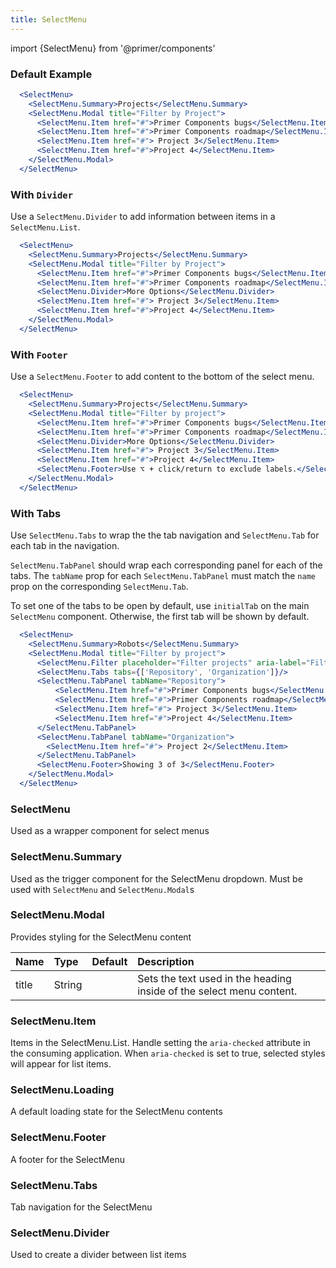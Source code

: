 ```yaml
---
title: SelectMenu
---
```

import {SelectMenu} from '@primer/components'

### Default Example
```jsx live
  <SelectMenu>
    <SelectMenu.Summary>Projects</SelectMenu.Summary>
    <SelectMenu.Modal title="Filter by Project">
      <SelectMenu.Item href="#">Primer Components bugs</SelectMenu.Item>
      <SelectMenu.Item href="#">Primer Components roadmap</SelectMenu.Item>
      <SelectMenu.Item href="#"> Project 3</SelectMenu.Item>
      <SelectMenu.Item href="#">Project 4</SelectMenu.Item>
    </SelectMenu.Modal>
  </SelectMenu>
```

### With `Divider`
Use a `SelectMenu.Divider` to add information between items in a `SelectMenu.List`.

```jsx live
  <SelectMenu>
    <SelectMenu.Summary>Projects</SelectMenu.Summary>
    <SelectMenu.Modal title="Filter by Project">
      <SelectMenu.Item href="#">Primer Components bugs</SelectMenu.Item>
      <SelectMenu.Item href="#">Primer Components roadmap</SelectMenu.Item>
      <SelectMenu.Divider>More Options</SelectMenu.Divider>
      <SelectMenu.Item href="#"> Project 3</SelectMenu.Item>
      <SelectMenu.Item href="#">Project 4</SelectMenu.Item>
    </SelectMenu.Modal>
  </SelectMenu>
```

### With `Footer`

Use a `SelectMenu.Footer` to add content to the bottom of the select menu.

```jsx live
  <SelectMenu>
    <SelectMenu.Summary>Projects</SelectMenu.Summary>
    <SelectMenu.Modal title="Filter by project">
      <SelectMenu.Item href="#">Primer Components bugs</SelectMenu.Item>
      <SelectMenu.Item href="#">Primer Components roadmap</SelectMenu.Item>
      <SelectMenu.Divider>More Options</SelectMenu.Divider>
      <SelectMenu.Item href="#"> Project 3</SelectMenu.Item>
      <SelectMenu.Item href="#">Project 4</SelectMenu.Item>
      <SelectMenu.Footer>Use ⌥ + click/return to exclude labels.</SelectMenu.Footer>
    </SelectMenu.Modal>
  </SelectMenu>
```


### With Tabs

Use `SelectMenu.Tabs` to wrap the the tab navigation and `SelectMenu.Tab` for each tab in the navigation.

`SelectMenu.TabPanel` should wrap each corresponding panel for each of the tabs. The `tabName` prop for each `SelectMenu.TabPanel` must match the `name` prop on the corresponding `SelectMenu.Tab`.

To set one of the tabs to be open by default, use `initialTab` on the main `SelectMenu` component. Otherwise, the first tab will be shown by default.

```jsx live
  <SelectMenu>
    <SelectMenu.Summary>Robots</SelectMenu.Summary>
    <SelectMenu.Modal title="Filter by project">
      <SelectMenu.Filter placeholder="Filter projects" aria-label="Filter Projects"/>
      <SelectMenu.Tabs tabs={['Repository', 'Organization']}/>
      <SelectMenu.TabPanel tabName="Repository">
          <SelectMenu.Item href="#">Primer Components bugs</SelectMenu.Item>
          <SelectMenu.Item href="#">Primer Components roadmap</SelectMenu.Item>
          <SelectMenu.Item href="#"> Project 3</SelectMenu.Item>
          <SelectMenu.Item href="#">Project 4</SelectMenu.Item>
      </SelectMenu.TabPanel>
      <SelectMenu.TabPanel tabName="Organization">
        <SelectMenu.Item href="#"> Project 2</SelectMenu.Item>
      </SelectMenu.TabPanel>
      <SelectMenu.Footer>Showing 3 of 3</SelectMenu.Footer>
    </SelectMenu.Modal>
  </SelectMenu>
```

### SelectMenu
Used as a wrapper component for select menus

### SelectMenu.Summary
Used as the trigger component for the SelectMenu dropdown. Must be used with `SelectMenu` and `SelectMenu.Modal`s

### SelectMenu.Modal
Provides styling for the SelectMenu content

| Name | Type | Default | Description |
| :- | :- | :-: | :- |
| title | String | | Sets the text used in the heading inside of the select menu content.

### SelectMenu.Item

Items in the SelectMenu.List. Handle setting the `aria-checked` attribute in the consuming application. When `aria-checked` is set to true, selected styles will appear for list items.


### SelectMenu.Loading
A default loading state for the SelectMenu contents

### SelectMenu.Footer
A footer for the SelectMenu

### SelectMenu.Tabs
Tab navigation for the SelectMenu

### SelectMenu.Divider
Used to create a divider between list items

